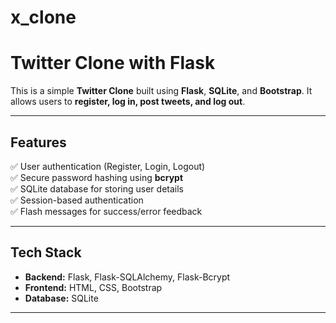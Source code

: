# x_clone

# Twitter Clone with Flask

This is a simple **Twitter Clone** built using **Flask**, **SQLite**, and **Bootstrap**. It allows users to **register, log in, post tweets, and log out**.

---

## Features
✅ User authentication (Register, Login, Logout)  
✅ Secure password hashing using **bcrypt**  
✅ SQLite database for storing user details  
✅ Session-based authentication  
✅ Flash messages for success/error feedback  

---

## Tech Stack
- **Backend:** Flask, Flask-SQLAlchemy, Flask-Bcrypt  
- **Frontend:** HTML, CSS, Bootstrap  
- **Database:** SQLite  

---

